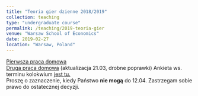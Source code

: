 ```yaml
---
title: "Teoria gier dzienne 2018/2019"
collection: teaching
type: "undergraduate course"
permalink: /teaching/2019-teoria-gier
venue: "Warsaw School of Economics"
date: 2019-02-27
location: "Warsaw, Poland"
---
```


[Pierwsza praca domowa](/TG/TG_PS1.pdf)  
[Druga praca domowa](/TG/TG_PS2.pdf)  (aktualizacja 21.03, drobne poprawki)
Ankieta ws. terminu kolokwium [jest tu.](https://doodle.com/poll/4qc8qd3ya2ns5vwy)  
Proszę o zaznaczenie, kiedy Państwo **nie mogą** do 12.04. Zastrzegam sobie prawo do ostatecznej decyzji.

